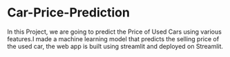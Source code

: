 # Car-Price-Prediction
In this Project, we are going to predict the Price of Used Cars using various features.I made a machine learning model that predicts the selling price of the used car, the web app is built using streamlit and deployed on Streamlit. 
